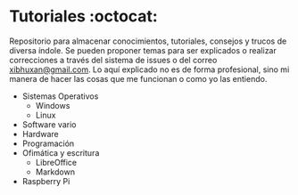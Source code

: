 # Tutoriales :octocat:

Repositorio para almacenar conocimientos, tutoriales, consejos y trucos de diversa índole. Se pueden proponer temas para ser explicados o realizar correcciones a través del sistema de issues o del correo xibhuxan@gmail.com. Lo aquí explicado no es de forma profesional, sino mi manera de hacer las cosas que me funcionan o como yo las entiendo.
+ Sistemas Operativos
  + Windows
  + Linux
+ Software vario
+ Hardware
+ Programación
+ Ofimática y escritura
  + LibreOffice
  + Markdown
+ Raspberry Pi
